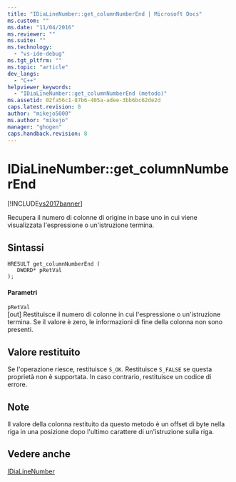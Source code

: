 ```yaml
---
title: "IDiaLineNumber::get_columnNumberEnd | Microsoft Docs"
ms.custom: ""
ms.date: "11/04/2016"
ms.reviewer: ""
ms.suite: ""
ms.technology: 
  - "vs-ide-debug"
ms.tgt_pltfrm: ""
ms.topic: "article"
dev_langs: 
  - "C++"
helpviewer_keywords: 
  - "IDiaLineNumber::get_columnNumberEnd (metodo)"
ms.assetid: 02fa56c1-87b6-405a-adee-3bb6bc62de2d
caps.latest.revision: 8
author: "mikejo5000"
ms.author: "mikejo"
manager: "ghogen"
caps.handback.revision: 8
---
```

# IDiaLineNumber::get_columnNumberEnd
[!INCLUDE[vs2017banner](../../code-quality/includes/vs2017banner.md)]

Recupera il numero di colonne di origine in base uno in cui viene visualizzata l'espressione o un'istruzione termina.  
  
## Sintassi  
  
```cpp#  
HRESULT get_columnNumberEnd (   
   DWORD* pRetVal  
);  
```  
  
#### Parametri  
 `pRetVal`  
 \[out\]  Restituisce il numero di colonne in cui l'espressione o un'istruzione termina.  Se il valore è zero, le informazioni di fine della colonna non sono presenti.  
  
## Valore restituito  
 Se l'operazione riesce, restituisce `S_OK`.  Restituisce `S_FALSE` se questa proprietà non è supportata.  In caso contrario, restituisce un codice di errore.  
  
## Note  
 Il valore della colonna restituito da questo metodo è un offset di byte nella riga in una posizione dopo l'ultimo carattere di un'istruzione sulla riga.  
  
## Vedere anche  
 [IDiaLineNumber](../../debugger/debug-interface-access/idialinenumber.md)